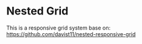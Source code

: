 # Nested Grid

This is a responsive grid system base on: https://github.com/davist11/nested-responsive-grid